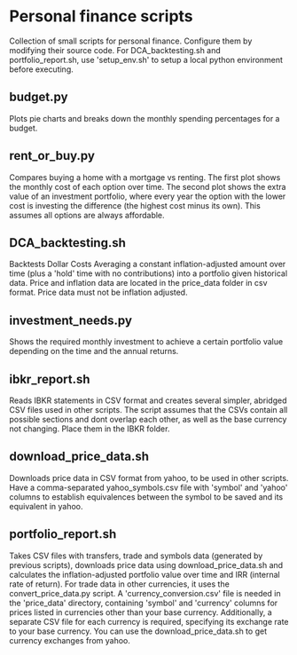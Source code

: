 
# Personal finance scripts

Collection of small scripts for personal finance.
Configure them by modifying their source code.
For DCA_backtesting.sh and portfolio_report.sh, use 'setup_env.sh' to setup a local python environment before executing.

## budget.py

Plots pie charts and breaks down the monthly spending percentages for a budget.

## rent_or_buy.py

Compares buying a home with a mortgage vs renting.
The first plot shows the monthly cost of each option over time.
The second plot shows the extra value of an investment portfolio, where every year the option with the lower cost is investing the difference (the highest cost minus its own).
This assumes all options are always affordable.

## DCA_backtesting.sh

Backtests Dollar Costs Averaging a constant inflation-adjusted amount over time (plus a 'hold' time with no contributions) into a portfolio given historical data.
Price and inflation data are located in the price_data folder in csv format.
Price data must not be inflation adjusted.

## investment_needs.py

Shows the required monthly investment to achieve a certain portfolio value depending on the time and the annual returns.

## ibkr_report.sh

Reads IBKR statements in CSV format and creates several simpler, abridged CSV files used in other scripts.
The script assumes that the CSVs contain all possible sections and dont overlap each other, as well as the base currency not changing.
Place them in the IBKR folder.

## download_price_data.sh

Downloads price data in CSV format from yahoo, to be used in other scripts.
Have a comma-separated yahoo_symbols.csv file with 'symbol' and 'yahoo' columns to establish equivalences between the symbol to be saved and its equivalent in yahoo.

## portfolio_report.sh

Takes CSV files with transfers, trade and symbols data (generated by previous scripts), downloads price data using download_price_data.sh and calculates the inflation-adjusted portfolio value over time and IRR (internal rate of return).
For trade data in other currencies, it uses the convert_price_data.py script.
A 'currency_conversion.csv' file is needed in the 'price_data' directory, containing 'symbol' and 'currency' columns for prices listed in currencies other than your base currency.
Additionally, a separate CSV file for each currency is required, specifying its exchange rate to your base currency.
You can use the download_price_data.sh to get currency exchanges from yahoo.
